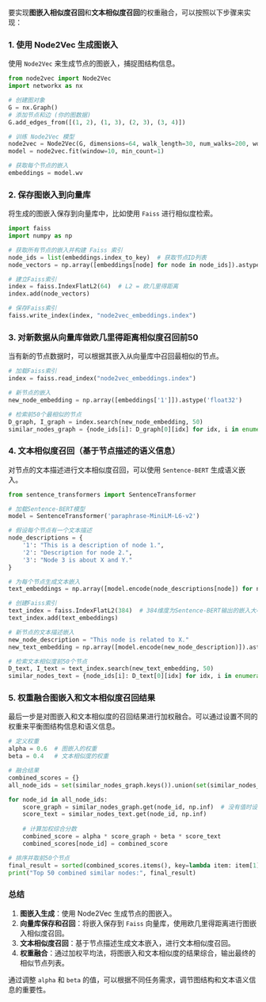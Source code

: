 要实现**图嵌入相似度召回**和**文本相似度召回**的权重融合，可以按照以下步骤来实现：

### 1. 使用 Node2Vec 生成图嵌入
使用 `Node2Vec` 来生成节点的图嵌入，捕捉图结构信息。

```python
from node2vec import Node2Vec
import networkx as nx

# 创建图对象
G = nx.Graph()
# 添加节点和边 (你的图数据)
G.add_edges_from([(1, 2), (1, 3), (2, 3), (3, 4)])

# 训练 Node2Vec 模型
node2vec = Node2Vec(G, dimensions=64, walk_length=30, num_walks=200, workers=4)
model = node2vec.fit(window=10, min_count=1)

# 获取每个节点的嵌入
embeddings = model.wv
```

### 2. 保存图嵌入到向量库
将生成的图嵌入保存到向量库中，比如使用 `Faiss` 进行相似度检索。

```python
import faiss
import numpy as np

# 获取所有节点的嵌入并构建 Faiss 索引
node_ids = list(embeddings.index_to_key)  # 获取节点ID列表
node_vectors = np.array([embeddings[node] for node in node_ids]).astype('float32')

# 建立Faiss索引
index = faiss.IndexFlatL2(64)  # L2 = 欧几里得距离
index.add(node_vectors)

# 保存Faiss索引
faiss.write_index(index, "node2vec_embeddings.index")
```

### 3. 对新数据从向量库做欧几里得距离相似度召回前50
当有新的节点数据时，可以根据其嵌入从向量库中召回最相似的节点。

```python
# 加载Faiss索引
index = faiss.read_index("node2vec_embeddings.index")

# 新节点的嵌入
new_node_embedding = np.array([embeddings['1']]).astype('float32')

# 检索前50个最相似的节点
D_graph, I_graph = index.search(new_node_embedding, 50)
similar_nodes_graph = {node_ids[i]: D_graph[0][idx] for idx, i in enumerate(I_graph[0])}
```

### 4. 文本相似度召回（基于节点描述的语义信息）
对节点的文本描述进行文本相似度召回，可以使用 `Sentence-BERT` 生成语义嵌入。

```python
from sentence_transformers import SentenceTransformer

# 加载Sentence-BERT模型
model = SentenceTransformer('paraphrase-MiniLM-L6-v2')

# 假设每个节点有一个文本描述
node_descriptions = {
    '1': "This is a description of node 1.",
    '2': "Description for node 2.",
    '3': "Node 3 is about X and Y."
}

# 为每个节点生成文本嵌入
text_embeddings = np.array([model.encode(node_descriptions[node]) for node in node_ids]).astype('float32')

# 创建Faiss索引
text_index = faiss.IndexFlatL2(384)  # 384维度为Sentence-BERT输出的嵌入大小
text_index.add(text_embeddings)

# 新节点的文本描述嵌入
new_node_description = "This node is related to X."
new_text_embedding = np.array([model.encode(new_node_description)]).astype('float32')

# 检索文本相似度前50个节点
D_text, I_text = text_index.search(new_text_embedding, 50)
similar_nodes_text = {node_ids[i]: D_text[0][idx] for idx, i in enumerate(I_text[0])}
```

### 5. 权重融合图嵌入和文本相似度召回结果
最后一步是对图嵌入和文本相似度的召回结果进行加权融合。可以通过设置不同的权重来平衡图结构信息和语义信息。

```python
# 定义权重
alpha = 0.6  # 图嵌入的权重
beta = 0.4   # 文本相似度的权重

# 融合结果
combined_scores = {}
all_node_ids = set(similar_nodes_graph.keys()).union(set(similar_nodes_text.keys()))

for node_id in all_node_ids:
    score_graph = similar_nodes_graph.get(node_id, np.inf)  # 没有值时设为无穷大
    score_text = similar_nodes_text.get(node_id, np.inf)
    
    # 计算加权综合分数
    combined_score = alpha * score_graph + beta * score_text
    combined_scores[node_id] = combined_score

# 排序并取前50个节点
final_result = sorted(combined_scores.items(), key=lambda item: item[1])[:50]
print("Top 50 combined similar nodes:", final_result)
```

### 总结
1. **图嵌入生成**：使用 Node2Vec 生成节点的图嵌入。
2. **向量库保存和召回**：将嵌入保存到 `Faiss` 向量库，使用欧几里得距离进行图嵌入相似度召回。
3. **文本相似度召回**：基于节点描述生成文本嵌入，进行文本相似度召回。
4. **权重融合**：通过加权平均法，将图嵌入和文本相似度的结果综合，输出最终的相似节点列表。

通过调整 `alpha` 和 `beta` 的值，可以根据不同任务需求，调节图结构和文本语义信息的重要性。
